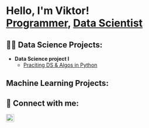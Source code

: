 <h1>Hello, I'm Viktor! <br/><a href="https://github.com/ViktorOhrner">Programmer</a>, <a href="www.linkedin.com/in/viktor-öhrner-175509225">Data Scientist</a></h1>

<h2>👨‍💻 Data Science Projects:</h2>

- <b>Data Science project I</b>
  - [Praciting DS & Algos in Python](https://github.com/joshmadakor1/Algorithms-Practice)
<h2> Machine Learning Projects:</h2>


<h2> 🤳 Connect with me:</h2>

[<img align="left" alt="ViktorOhrner | LinkedIn" width="22px" src="https://cdn.jsdelivr.net/npm/simple-icons@v3/icons/linkedin.svg" />][linkedin]


[linkedin]: www.linkedin.com/in/viktor-öhrner-175509225

<!--
**ViktorOhrner** is a ✨ _special_ ✨ repository because its `README.md` (this file) appears on your GitHub profile.

This file was taken and eddited from:
https://www.youtube.com/watch?v=zgqfWLHNKLk

Here are some ideas to get you started:

- 🔭 I’m currently working on ...
- 🌱 I’m currently learning ...
- 👯 I’m looking to collaborate on ...
- 🤔 I’m looking for help with ...
- 💬 Ask me about ...
- 📫 How to reach me: ...
- 😄 Pronouns: ...
- ⚡ Fun fact: ...
-->
